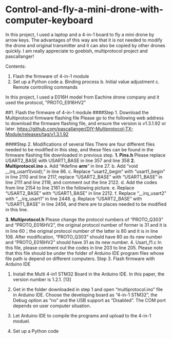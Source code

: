 # Control-and-fly-a-mini-drone-with-computer-keyboard
In this project, I used a laptop and a 4-in-1 board to fly a mini drone by arrow keys.
The advantages of this way are that it is not needed to modify the drone and original transmitter and it can also be copied by other drones quickly.
I am really appreciate to goebish, multiprotocol project and pascallanger!

Contents:
  1. Flash the firmware of 4-in-1 module
  2. Set up a Python code
    a. Binding process
    b. Initial value adjustment
    c. Remote controlling commands

In this project, I used a E016H model from Eachine drone company and it used the protocol, "PROTO_E916HV2"

##1. Flash the firmware of 4-in-1 module
####Step 1.	 Download the Multiprotocol firmware flashing file
Please go to the following web address to download the firmware flashing file, and ensure the version is v1.3.1.92 or later.
https://github.com/pascallanger/DIY-Multiprotocol-TX-Module/releases/tag/v1.3.1.92

####Step 2.	 Modifications of several files
There are four different files needed to be modified in this step, and these files can be found in the firmware flashing file downloaded in previous step.
**1.	Pins.h**
    Please replace USART2_BASE with USART1_BASE in line 357 and line 358
**2.	Multiprotocol.ino**
    a.	Add “#define __arm__” in line 27.
    b.	Add “void __irq_usart1(void);” in line 66.
    c.	Replace “usart2_begin” with “usart1_begin” in line 2110 and line 2117, replace “USART2_BASE” with “USART1_BASE” in line 2111 and line 2118, and comment out the line 2122.
    d.	Add the codes from line 2154 to line 2161 in the following picture. 
    e.	Replace “USART2_BASE” with “USART1_BASE” in line 2212.
    f.	Replace “__irq_usart2” with “__irq_usart1” in line 2448.
    g.	Replace “USART2_BASE” with “USART1_BASE” in line 2456, and there are to places needed to be modified in this line.
 
**3.	Multiprotocol.h**
Please change the protocol numbers of “PROTO_Q303” and “PROTO_E016HV2”, the original protocol number of former is 31 and it is in line 60；the original protocol number of the latter is 80 and it is in line 108.
After modification, “PROTO_Q303” should have 80 as its new number and “PROTO_E016HV2” should have 31 as its new number.
4.	Usart_f1.c
In this file, please comment out the codes in line 203 to line 205. Please note that this file should be under the folder of Arduino IDE program files whose file path is depend on different computers.
Step 3.  Flash firmware with Arduino IDE
1.	Install the Multi 4-in1 STM32 Board in the Arduino IDE. In this paper, the version number is 1.2.1. [13]
2.	Get in the folder downloaded in step 1 and open “multiprotocol.ino” file in Arduino IDE. Choose the developing board as “4-in-1 STM32”, the Debug option as “no” and the USB support as “Disabled”. The COM port depends on user computer situation.
3.	Let Arduino IDE to compile the programs and upload to the 4-in-1 moduel.

2. Set up a Python code

